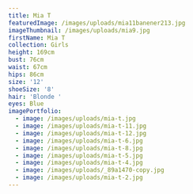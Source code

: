 ```yaml
---
title: Mia T
featuredImage: /images/uploads/mia11banener213.jpg
imageThumbnail: /images/uploads/mia9.jpg
firstName: Mia T
collection: Girls
height: 169cm
bust: 76cm
waist: 67cm
hips: 86cm
size: '12'
shoeSize: '8'
hair: 'Blonde '
eyes: Blue
imagePortfolio:
  - image: /images/uploads/mia-t.jpg
  - image: /images/uploads/mia-t-11.jpg
  - image: /images/uploads/mia-t-12.jpg
  - image: /images/uploads/mia-t-6.jpg
  - image: /images/uploads/mia-t-8.jpg
  - image: /images/uploads/mia-t-5.jpg
  - image: /images/uploads/mia-t-4.jpg
  - image: /images/uploads/_89a1470-copy.jpg
  - image: /images/uploads/mia-t-2.jpg
---
```


